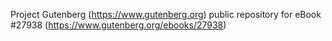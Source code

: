 Project Gutenberg (https://www.gutenberg.org) public repository for eBook #27938 (https://www.gutenberg.org/ebooks/27938)
